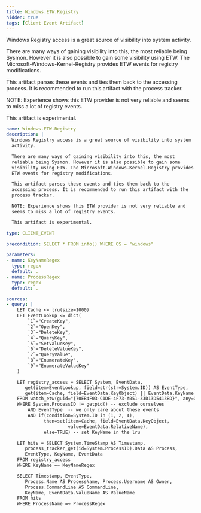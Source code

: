 ```yaml
---
title: Windows.ETW.Registry
hidden: true
tags: [Client Event Artifact]
---
```


Windows Registry access is a great source of visibility into system
activity.

There are many ways of gaining visibility into this, the most
reliable being Sysmon. However it is also possible to gain some
visibility using ETW. The Microsoft-Windows-Kernel-Registry provides
ETW events for registry modifications.

This artifact parses these events and ties them back to the
accessing process. It is recommended to run this artifact with the
process tracker.

NOTE: Experience shows this ETW provider is not very reliable and
seems to miss a lot of registry events.

This artifact is experimental.


```yaml
name: Windows.ETW.Registry
description: |
  Windows Registry access is a great source of visibility into system
  activity.

  There are many ways of gaining visibility into this, the most
  reliable being Sysmon. However it is also possible to gain some
  visibility using ETW. The Microsoft-Windows-Kernel-Registry provides
  ETW events for registry modifications.

  This artifact parses these events and ties them back to the
  accessing process. It is recommended to run this artifact with the
  process tracker.

  NOTE: Experience shows this ETW provider is not very reliable and
  seems to miss a lot of registry events.

  This artifact is experimental.

type: CLIENT_EVENT

precondition: SELECT * FROM info() WHERE OS = "windows"

parameters:
- name: KeyNameRegex
  type: regex
  default: .
- name: ProcessRegex
  type: regex
  default: .

sources:
- query: |
    LET Cache <= lru(size=1000)
    LET EventLookup <= dict(
        `1`="CreateKey",
        `2`="OpenKey",
        `3`="DeleteKey",
        `4`="QueryKey",
        `5`="SetValueKey",
        `6`="DeleteValueKey",
        `7`="QueryValue",
        `8`="EnumerateKey",
        `9`="EnumerateValueKey"
    )

    LET registry_access = SELECT System, EventData,
       get(item=EventLookup, field=str(str=System.ID)) AS EventType,
       get(item=Cache, field=EventData.KeyObject) || EventData.KeyName AS KeyName
    FROM watch_etw(guid="{70EB4F03-C1DE-4F73-A051-33D13D5413BD}", any=0x7720)
    WHERE System.ProcessID != getpid() -- exclude ourselves
        AND EventType  -- we only care about these events
        AND if(condition=System.ID in (1, 2, 4),
              then=set(item=Cache, field=EventData.KeyObject,
                       value=EventData.RelativeName),
              else=TRUE) -- set KeyName in the lru

    LET hits = SELECT System.TimeStamp AS Timestamp,
       process_tracker_get(id=System.ProcessID).Data AS Process,
       EventType, KeyName, EventData
    FROM registry_access
    WHERE KeyName =~ KeyNameRegex

    SELECT Timestamp, EventType,
       Process.Name AS ProcessName, Process.Username AS Owner,
       Process.CommandLine AS CommandLine,
       KeyName, EventData.ValueName AS ValueName
    FROM hits
    WHERE ProcessName =~ ProcessRegex

```

